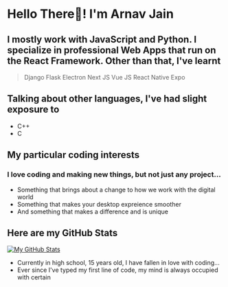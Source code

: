 # Hello There👋! I'm Arnav Jain

## I mostly work with **JavaScript** and **Python**. I specialize in professional Web Apps that run on the **React Framework**. Other than that, I've learnt
> Django
> Flask
> Electron
> Next JS
> Vue JS
> React Native
> Expo

## Talking about other languages, I've had slight exposure to
- C++
- C

## My particular coding interests
### I love coding and making new things, but not just any project...
- Something that brings about a change to how we work with the digital world
- Something that makes your desktop expreience smoother
- And something that makes a difference and is unique

## Here are my GitHub Stats
[![My GitHub Stats](https://github-readme-stats.vercel.app/api?username=arnavjainn06)](https://github.com/arnavjainn06/github-readme-stats)

- Currently in high school, 15 years old, I have fallen in love with coding...
- Ever since I've typed my first line of code, my mind is always occupied with certain 
